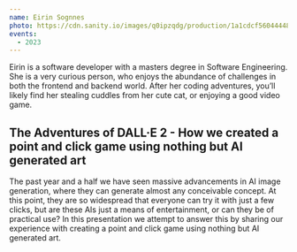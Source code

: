 ```yaml
---
name: Eirin Sognnes
photo: https://cdn.sanity.io/images/q0ipzqdg/production/1a1cdcf560444486dde0ef1f9dbd1c5fb938bf3f-240x299.jpg
events:
  - 2023
---
```


Eirin is a software developer with a masters degree in Software Engineering. She is a very curious person, who enjoys the abundance of challenges in both the frontend and backend world. After her coding adventures, you’ll likely find her stealing cuddles from her cute cat, or enjoying a good video game.

## The Adventures of DALL·E 2 - How we created a point and click game using nothing but AI generated art

The past year and a half we have seen massive advancements in AI image generation, where they can generate almost any conceivable concept. At this point, they are so widespread that everyone can try it with just a few clicks, but are these AIs just a means of entertainment, or can they be of practical use? In this presentation we attempt to answer this by sharing our experience with creating a point and click game using nothing but AI generated art.
